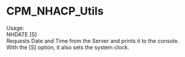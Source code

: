 # CPM_NHACP_Utils
 
Usage:   
NHDATE [S]   
  Requests Date and Time from the Server
  and prints it to the console.   
  With the [S] option, it also sets the 
  system clock.

